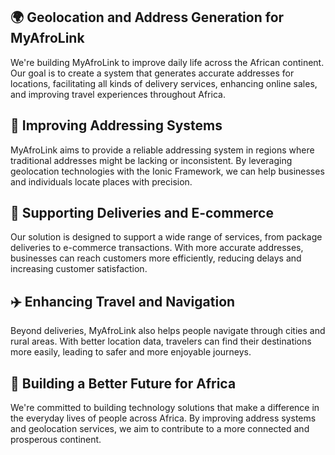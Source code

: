 ## 🌍 Geolocation and Address Generation for MyAfroLink
We're building MyAfroLink to improve daily life across the African continent. Our goal is to create a system that generates accurate addresses for locations, facilitating all kinds of delivery services, enhancing online sales, and improving travel experiences throughout Africa.

## 📍 Improving Addressing Systems
MyAfroLink aims to provide a reliable addressing system in regions where traditional addresses might be lacking or inconsistent. By leveraging geolocation technologies with the Ionic Framework, we can help businesses and individuals locate places with precision.

## 🚚 Supporting Deliveries and E-commerce
Our solution is designed to support a wide range of services, from package deliveries to e-commerce transactions. With more accurate addresses, businesses can reach customers more efficiently, reducing delays and increasing customer satisfaction.

## ✈️ Enhancing Travel and Navigation
Beyond deliveries, MyAfroLink also helps people navigate through cities and rural areas. With better location data, travelers can find their destinations more easily, leading to safer and more enjoyable journeys.

## 🤝 Building a Better Future for Africa
We're committed to building technology solutions that make a difference in the everyday lives of people across Africa. By improving address systems and geolocation services, we aim to contribute to a more connected and prosperous continent.
